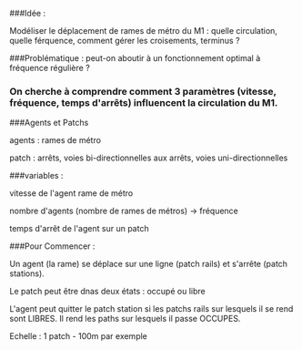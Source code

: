 ###Idée :

Modéliser le déplacement de rames de métro du M1 : quelle circulation, quelle férquence, comment gérer les croisements, terminus ?


###Problématique : peut-on aboutir à un fonctionnement optimal à fréquence régulière ?

### On cherche à comprendre comment 3 paramètres (vitesse, fréquence, temps d'arrêts) influencent la circulation du M1.


###Agents et Patchs

agents : rames de métro

patch : arrêts, voies bi-directionnelles aux arrêts, voies uni-directionnelles


###variables :

vitesse de l'agent rame de métro

nombre d'agents (nombre de rames de métros) -> fréquence

temps d'arrêt de l'agent sur un patch


###Pour Commencer :

Un agent (la rame) se déplace sur une ligne (patch rails) et s'arrête (patch stations).

Le patch peut être dnas deux états : occupé ou libre

L'agent peut quitter le patch station si les patchs rails sur lesquels il se rend sont LIBRES. Il rend les paths sur lesquels il passe OCCUPES.

Echelle : 1 patch - 100m par exemple

